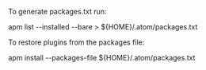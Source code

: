 
To generate packages.txt run:

apm list --installed --bare > ${HOME}/.atom/packages.txt

To restore plugins from the packages file:

apm install  --packages-file ${HOME}/.atom/packages.txt
